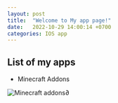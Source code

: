```yaml
---
layout: post
title:  "Welcome to My app page!"
date:   2022-10-29 14:00:14 +0700
categories: IOS app
---
```


## List of my apps
- Minecraft Addons

![Minecraft addons](https://api.mcpedl.com/storage/submissions/34446/129/pi-fix_1-520x245.png)∂